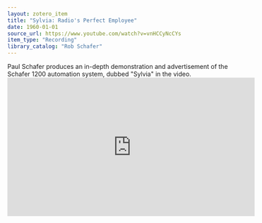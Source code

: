 ```yaml
---
layout: zotero_item
title: "Sylvia: Radio's Perfect Employee"
date: 1960-01-01
source_url: https://www.youtube.com/watch?v=vnHCCyNcCYs
item_type: "Recording"
library_catalog: "Rob Schafer"
---
```


<span class="Z3988" title="url_ver=Z39.88-2004&amp;ctx_ver=Z39.88-2004&amp;rfr_id=info%3Asid%2Fzotero.org%3A2&amp;rft_val_fmt=info%3Aofi%2Ffmt%3Akev%3Amtx%3Adc&amp;rft.type=videoRecording&amp;rft.title=Sylvia%3A%20Radio&apos;s%20Perfect%20Employee&amp;rft.description=Paul%20Schafer%20produces%20an%20in-depth%20demonstration%20and%20advertisement%20of%20the%20Schafer%201200%20automation%20system%2C%20dubbed%20%22Sylvia%22%20in%20the%20video.&amp;rft.identifier=https%3A%2F%2Fwww.youtube.com%2Fwatch%3Fv%3DvnHCCyNcCYs&amp;rft.au=undefined&amp;rft.date=1960">
Paul Schafer produces an in-depth demonstration and advertisement of the Schafer 1200 automation system, dubbed "Sylvia" in the video.
</span>

<iframe width="560" height="315" src="https://www.youtube.com/embed/vnHCCyNcCYs" title="YouTube video player" frameborder="0" allow="accelerometer; autoplay; clipboard-write; encrypted-media; gyroscope; picture-in-picture; web-share" allowfullscreen></iframe>
